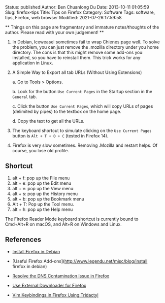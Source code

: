Status: published
Author: Ben Chuanlong Du
Date: 2013-10-11 01:05:59
Slug: firefox-tips
Title: Tips on Firefox
Category: Software
Tags: software, tips, Firefox, web browser
Modified: 2021-07-26 17:59:58

**
Things on this page are fragmentary and immature notes/thoughts of the author. 
Please read with your own judgement!
**
 
1. In Debian, Iceweasel sometimes fail to wrap Chienes page well.
    To solve the problem, you can just remove the .mozilla directory under you home directory. 
    The cons is that this might remove some add-ons you installed, 
    so you have to reinstall them.
    This trick works for any application in Linux.

2. A Simple Way to Export all tab URLs (Without Using Extensions)

    a. Go to Tools > Options.

    b. Look for the button `Use Current Pages` in the Startup section in the `General` tab. 

    c. Click the button `Use Current Pages`, 
        which will copy URLs of pages (delimited by pipes) to the textbox on the home page. 

    d. Copy the text to get all the URLs.

3. The keyboard shortcut to simulate clicking on the `Use Current Pages` button 
    is `Alt + T + O + C` (tested in Firefox 14).

4. Firefox is very slow sometimes. Removing .Mozilla and restart helps.
    Of course, you lose old profile.

## Shortcut 

1. alt + f: pop up the File menu
2. alt + e: pop up the Edit menu
3. alt + v: pop up the View menu
4. alt + s: pop up the History menu
5. alt + b: pop up the Bookmark menu
6. Alt + T: Pop up the Tool menu.
7. alt + h: pop up the Help menu

The Firefox Reader Mode keyboard shortcut is currently bound to Cmd+Alt+R on macOS, and Alt+R on Windows and Linux.

## References 
- [Install Firefox in Debian](http://www.legendu.net/misc/blog/install-firefox-in-debian)

- [Useful Firefox Add-ons](http://www.legendu.net/misc/blog/install firefox in debian)

- [Resolve the DNS Contamination Issue in Firefox](http://www.legendu.net/misc/blog/resolve-the-dns-contamination-issue-in-firefox)

- [Use External Downloader for Firefox](http://www.legendu.net/misc/blog/external-downloader-firefox)

- [Vim Keybindings in Firefox Using Tridactyl](http://www.legendu.net/misc/blog/tridactyl-tips)